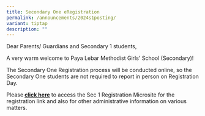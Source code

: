 ```yaml
---
title: Secondary One eRegistration
permalink: /announcements/2024s1posting/
variant: tiptap
description: ""
---
```

<p>Dear Parents/ Guardians and Secondary 1 students,</p><p>A very warm welcome to Paya Lebar Methodist Girls' School (Secondary)!</p><p>The Secondary One Registration process will be conducted online, so the Secondary One students are not required to report in person on Registration Day.</p><p>Please<strong> <a href="https://sites.google.com/moe.edu.sg/plmgsssec1e-registration" rel="noopener noreferrer nofollow" target="_blank">click here</a></strong> to access the Sec 1 Registration Microsite for the registration link and also for other administrative information on various matters.</p>